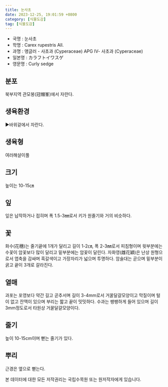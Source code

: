 ```yaml
---
title: 눈사초
date: 2023-12-25, 19:01:59 +0800
category: [식물도감]
tag: [식물도감]
---
```




- 국명 : 눈사초
- 학명 : Carex rupestris All.
- 과명 : 앵글러 - 사초과 (Cyperaceae) APG Ⅳ- 사초과 (Cyperaceae)
- 일본명 : カラフトイワスゲ
- 영문명 : Curly sedge


## 분포
북부지역 관모봉(冠帽峯)에서 자란다.
## 생육환경
▶바위겉에서 자란다.
## 생육형
여러해살이풀
## 크기
높이는 10-15㎝
## 잎
잎은 납작하거나 접히며 폭 1.5-3㎜로서 키가 원줄기와 거의 비슷하다.
## 꽃
화수(花穗)는 줄기끝에 1개가 달리고 길이 1-2㎝, 폭 2-3㎜로서 피침형이며 윗부분에는 수꽃이 암꽃보다 많이 달리고 밑부분에는 암꽃이 달린다. 자화영(雌花穎)은 난상 원형으로서 엽축을 감싸며 흑갈색이고 가장자리가 넓으며 투명하다. 암술대는 곧으며 밑부분이 굵고 끝이 3개로 갈라진다.
## 열매
과포는 포영보다 약간 길고 곧추서며 길이 3-4mm로서 거꿀달걀모양이고 막질이며 털이 없고 잔맥이 있으며 부리는 짧고 끝이 밋밋하다. 수과는 팽팽하게 들어 있으며 길이 3mm정도로서 타원상 거꿀달걀모양이다.
## 줄기
높이 10-15cm이며 뻗는 줄기가 있다.
## 뿌리
근경은 옆으로 뻗는다.






본 데이터에 대한 모든 저작권리는 국립수목원 또는 원저작자에게 있습니다.
